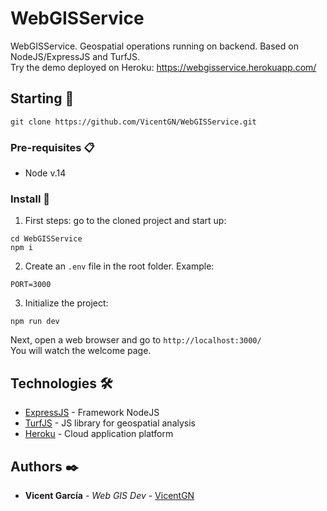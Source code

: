 # WebGISService

WebGISService. Geospatial operations running on backend. Based on NodeJS/ExpressJS and TurfJS.  
Try the demo deployed on Heroku: https://webgisservice.herokuapp.com/
## Starting 🚀

```
git clone https://github.com/VicentGN/WebGISService.git
```


### Pre-requisites 📋

+ Node v.14


### Install 🔧

1. First steps: go to the cloned project and start up:
```
cd WebGISService
npm i
```

2. Create an `.env` file in the root folder. Example:

```
PORT=3000
```

3. Initialize the project:

```
npm run dev
```

Next, open a web browser and go to `http://localhost:3000/`   
You will watch the welcome page. 


##  Technologies 🛠️ 

* [ExpressJS](https://expressjs.com/) - Framework NodeJS
* [TurfJS](http://turfjs.org/) - JS library for geospatial analysis
* [Heroku](https://www.heroku.com) - Cloud application platform

## Authors ✒️

* **Vicent García** - *Web GIS Dev* - [VicentGN](https://github.com/vicentgn)

